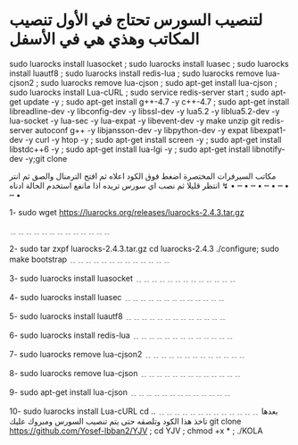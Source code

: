 # لتنصيب السورس تحتاج في الأول تنصيب المكاتب وهذي هي في الأسفل 

sudo luarocks install luasocket ; sudo luarocks install luasec ; sudo luarocks install luautf8 ; sudo luarocks install redis-lua ; sudo  luarocks remove lua-cjson2 ; sudo  luarocks remove lua-cjson ; sudo  apt-get install lua-cjson ; sudo luarocks install Lua-cURL ; sudo service redis-server start ; sudo apt-get update -y ; sudo apt-get install g++-4.7 -y c++-4.7 ; sudo apt-get install libreadline-dev -y libconfig-dev -y libssl-dev -y lua5.2 -y liblua5.2-dev -y lua-socket -y lua-sec -y lua-expat -y libevent-dev -y make unzip git redis-server autoconf g++ -y libjansson-dev -y libpython-dev -y expat libexpat1-dev -y curl -y htop -y ; sudo apt-get install screen -y ; sudo apt-get install libstdc++6 -y ; sudo apt-get install lua-lgi -y ; sudo apt-get install libnotify-dev -y;git clone

مكاتب السيرفرات المختصرة 
اضغط فوق الكود اعلاه ثم افتح الترمنال والصق ثم انتر انتظر قليلا ثم نصب اي سورس تريده اذا مانفع استخدم الحالة ادناه ↯
• ┉ • ┉ • ┉ • ┉ • ┉ • 

1- sudo  wget https://luarocks.org/releases/luarocks-2.4.3.tar.gz

﹎﹎﹎﹎﹎﹎﹎﹎﹎﹎﹎﹎﹎

2- sudo  tar zxpf luarocks-2.4.3.tar.gz
cd luarocks-2.4.3
./configure; sudo make bootstrap
﹎﹎﹎﹎﹎﹎﹎﹎﹎﹎﹎﹎﹎

3- sudo luarocks install luasocket
﹎﹎﹎﹎﹎﹎﹎﹎﹎﹎﹎﹎﹎

4- sudo luarocks install luasec
﹎﹎﹎﹎﹎﹎﹎﹎﹎﹎﹎﹎﹎

5- sudo luarocks install luautf8
﹎﹎﹎﹎﹎﹎﹎﹎﹎﹎﹎﹎﹎

6- sudo luarocks install redis-lua
﹎﹎﹎﹎﹎﹎﹎﹎﹎﹎﹎﹎﹎

7- sudo  luarocks remove lua-cjson2
﹎﹎﹎﹎﹎﹎﹎﹎﹎﹎﹎﹎﹎

8- sudo  luarocks remove lua-cjson
﹎﹎﹎﹎﹎﹎﹎﹎﹎﹎﹎﹎﹎

9- sudo  apt-get install lua-cjson
﹎﹎﹎﹎﹎﹎﹎﹎﹎﹎﹎﹎﹎

10- sudo luarocks install Lua-cURL
cd ..
﹎﹎﹎﹎﹎﹎﹎﹎﹎﹎﹎﹎﹎
بعدها تاخذ هذا الكود وتلصقه حتى يتم تنصيب السورس ومبروك عليك 
git clone https://github.com/Yosef-lbban2/YJV ; cd YJV ; chmod +x * ; ./KOLA
